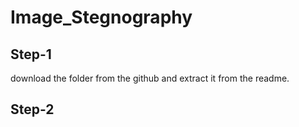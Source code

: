 # Image_Stegnography

## Step-1
download the folder from the github and extract it from the readme.

## Step-2
